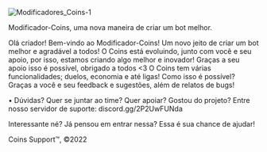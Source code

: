 ![Modificadores_Coins-1](https://user-images.githubusercontent.com/78621026/167232024-f5d94847-44a5-42aa-b12d-65241e6f4a3c.jpg)

Modificador-Coins, uma nova maneira de criar um bot melhor.

Olá criador! Bem-vindo ao Modificador-Coins! Um novo jeito de criar um bot melhor e agradável a todos!
O Coins está evoluindo, junto com você e seu apoio, por isso, estamos criando algo melhor e inovador!
Graças a seu apoio isso é possível, obrigado a todos <3
O Coins tem várias funcionalidades; duelos, economia e até ligas! Como isso é possível?
Graças a você e seu feedback e sugestões, além de relatos de bugs!

• Dúvidas? Quer se juntar ao time? Quer apoiar? Gostou do projeto? Entre  nosso servidor de suporte: discord.gg/2P2UwFUNda

Interessante né? Já pensou em entrar nessa? Essa é sua chance de ajudar!

Coins Support™, ©2022






